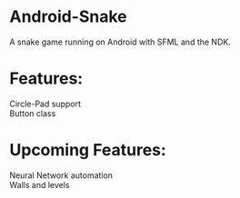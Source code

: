 # Android-Snake
A snake game running on Android with SFML and the NDK.  
  
# Features:
Circle-Pad support  
Button class  
  
# Upcoming Features:  
Neural Network automation  
Walls and levels
